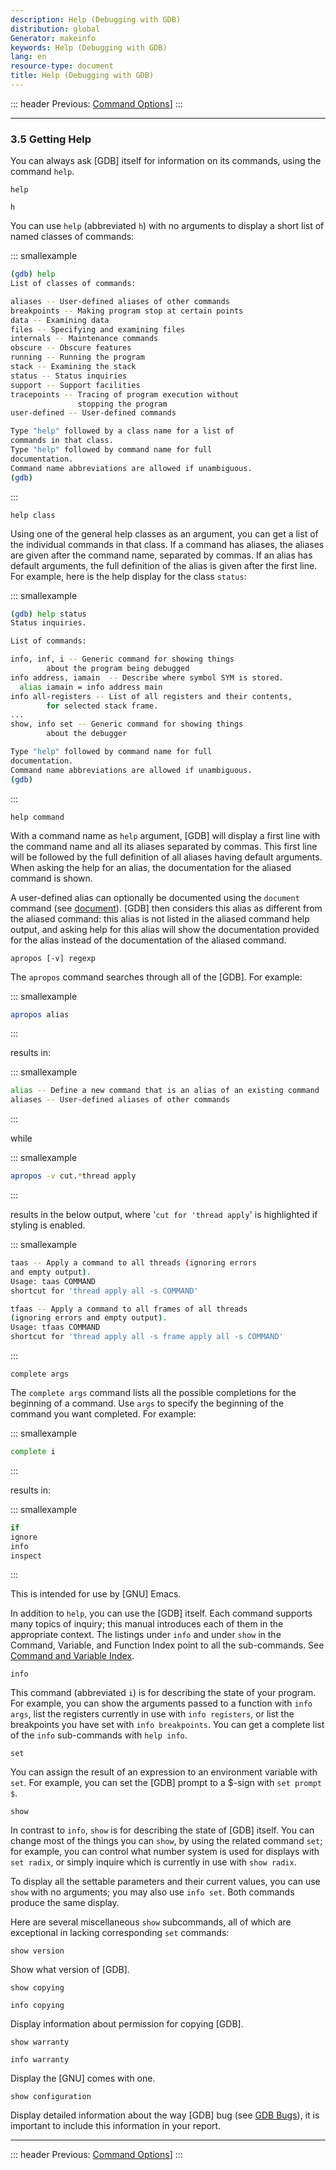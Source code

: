 ```yaml
---
description: Help (Debugging with GDB)
distribution: global
Generator: makeinfo
keywords: Help (Debugging with GDB)
lang: en
resource-type: document
title: Help (Debugging with GDB)
---
```

::: header
Previous: [Command Options](Command-Options.html#Command-Options)]
:::

---

### 3.5 Getting Help

You can always ask [GDB] itself for information on its commands, using the command `help`.

`help`

`h`

You can use `help` (abbreviated `h`) with no arguments to display a short list of named classes of commands:

::: smallexample

```bash
(gdb) help
List of classes of commands:

aliases -- User-defined aliases of other commands
breakpoints -- Making program stop at certain points
data -- Examining data
files -- Specifying and examining files
internals -- Maintenance commands
obscure -- Obscure features
running -- Running the program
stack -- Examining the stack
status -- Status inquiries
support -- Support facilities
tracepoints -- Tracing of program execution without
               stopping the program
user-defined -- User-defined commands

Type "help" followed by a class name for a list of
commands in that class.
Type "help" followed by command name for full
documentation.
Command name abbreviations are allowed if unambiguous.
(gdb)
```

:::

`help class`

Using one of the general help classes as an argument, you can get a list of the individual commands in that class. If a command has aliases, the aliases are given after the command name, separated by commas. If an alias has default arguments, the full definition of the alias is given after the first line. For example, here is the help display for the class `status`:

::: smallexample

```bash
(gdb) help status
Status inquiries.

List of commands:

info, inf, i -- Generic command for showing things
        about the program being debugged
info address, iamain  -- Describe where symbol SYM is stored.
  alias iamain = info address main
info all-registers -- List of all registers and their contents,
        for selected stack frame.
...
show, info set -- Generic command for showing things
        about the debugger

Type "help" followed by command name for full
documentation.
Command name abbreviations are allowed if unambiguous.
(gdb)
```

:::

`help command`

With a command name as `help` argument, [GDB] will display a first line with the command name and all its aliases separated by commas. This first line will be followed by the full definition of all aliases having default arguments. When asking the help for an alias, the documentation for the aliased command is shown.

A user-defined alias can optionally be documented using the `document` command (see [document](Define.html#Define)). [GDB] then considers this alias as different from the aliased command: this alias is not listed in the aliased command help output, and asking help for this alias will show the documentation provided for the alias instead of the documentation of the aliased command.

`apropos [-v] regexp`

The `apropos` command searches through all of the [GDB]. For example:

::: smallexample

```bash
apropos alias
```

:::

results in:

::: smallexample

```bash
alias -- Define a new command that is an alias of an existing command
aliases -- User-defined aliases of other commands
```

:::

while

::: smallexample

```bash
apropos -v cut.*thread apply
```

:::

results in the below output, where '`cut for 'thread apply`' is highlighted if styling is enabled.

::: smallexample

```bash
taas -- Apply a command to all threads (ignoring errors
and empty output).
Usage: taas COMMAND
shortcut for 'thread apply all -s COMMAND'

tfaas -- Apply a command to all frames of all threads
(ignoring errors and empty output).
Usage: tfaas COMMAND
shortcut for 'thread apply all -s frame apply all -s COMMAND'
```

:::

`complete args`

The `complete args` command lists all the possible completions for the beginning of a command. Use `args` to specify the beginning of the command you want completed. For example:

::: smallexample

```bash
complete i
```

:::

results in:

::: smallexample

```bash
if
ignore
info
inspect
```

:::

This is intended for use by [GNU] Emacs.

In addition to `help`, you can use the [GDB] itself. Each command supports many topics of inquiry; this manual introduces each of them in the appropriate context. The listings under `info` and under `show` in the Command, Variable, and Function Index point to all the sub-commands. See [Command and Variable Index](Command-and-Variable-Index.html#Command-and-Variable-Index).

`info`

This command (abbreviated `i`) is for describing the state of your program. For example, you can show the arguments passed to a function with `info args`, list the registers currently in use with `info registers`, or list the breakpoints you have set with `info breakpoints`. You can get a complete list of the `info` sub-commands with `help info`.

`set`

You can assign the result of an expression to an environment variable with `set`. For example, you can set the [GDB] prompt to a \$-sign with `set prompt $`.

`show`

In contrast to `info`, `show` is for describing the state of [GDB] itself. You can change most of the things you can `show`, by using the related command `set`; for example, you can control what number system is used for displays with `set radix`, or simply inquire which is currently in use with `show radix`.

To display all the settable parameters and their current values, you can use `show` with no arguments; you may also use `info set`. Both commands produce the same display.

Here are several miscellaneous `show` subcommands, all of which are exceptional in lacking corresponding `set` commands:

`show version`

Show what version of [GDB].

`show copying`

`info copying`

Display information about permission for copying [GDB].

`show warranty`

`info warranty`

Display the [GNU] comes with one.

`show configuration`

Display detailed information about the way [GDB] bug (see [GDB Bugs](GDB-Bugs.html#GDB-Bugs)), it is important to include this information in your report.

---

::: header
Previous: [Command Options](Command-Options.html#Command-Options)]
:::
